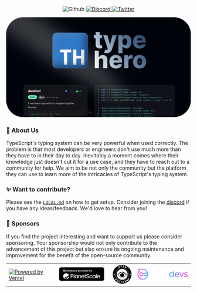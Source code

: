 <p align=center >
  <img alt="Github" height=20 src="https://img.shields.io/github/stars/typehero/typehero?style=&logo=github&logoColor=white&label=Stars&labelColor=%23111&color=%23111" />
  <a href="https://discord.gg/trashdev" target="_parent">
    <img alt="Discord" height=20 src="https://img.shields.io/discord/796594544980000808?style=&logo=discord&logoColor=white&label=%20&labelColor=%237389D8&color=%237389D8" />
  </a>
  <a href="https://twitter.com/typeheroapp" target="_parent">
    <img alt="Twitter" height=20 src="https://img.shields.io/twitter/follow/typeheroapp.svg?style=&logo=twitter&logoColor=white&label=@typeheroapp&labelColor=%231DA1F2&color=%231DA1F2" />
  </a>
</p>

![typehero header](./media/og-hub-banner.png)

### 👋 About Us

TypeScript's typing system can be very powerful when used correctly. The problem
is that most developers or engineers don't use much more than they have to in
their day to day. Inevitably a moment comes where their knowledge just doesn't
cut it for a use case, and they have to reach out to a community for help. We
aim to be not only the community but the platform they can use to learn more of
the intricacies of TypeScript's typing system.

### ✨ Want to contribute?

Please see the [`LOCAL.md`](/LOCAL.md) on how to get setup. Consider joining the [discord](https://discord.gg/trashdev) if you have any ideas/feedback. We'd love to hear from you!

### 💖 Sponsors

If you find the project interesting and want to support us please consider sponsoring. Your sponsorship would not only contribute to the advancement of this project but also ensure its ongoing maintenance and improvement for the benefit of the open-source community.

<table>
  <tr>
    <td>
      <a href="https://vercel.com/?utm_source=trash-company&utm_campaign=oss" target="_parent">
        <img width="200" src="https://images.ctfassets.net/e5382hct74si/78Olo8EZRdUlcDUFQvnzG7/fa4cdb6dc04c40fceac194134788a0e2/1618983297-powered-by-vercel.svg" alt="Powered by Vercel" title="Powered by Vercel">
      </a>
    </td>
    <td>
      <a href="https://planetscale.com/" target="_parent">
        <img src="./media/ps-badge.png" alt="Powered by Planetscale" title="Powered by Planetscale" width="200">
      </a>
    </td>
    <td>
      <a href="https://www.theopenbootcamp.com/" target="_parent">
        <img src="./media/open-bootcamp.png" alt="Open Bootcamp Logo" title="Open Bootcamp" width="75">
      </a>
    </td>
    <td>
      <a href="https://www.herodevs.com/" target="_parent">
        <img src="./media/herodevs.svg" alt="HeroDevs Logo" title="HeroDevs" width="200">
      </a>
    </td>
  </tr>
</table>
